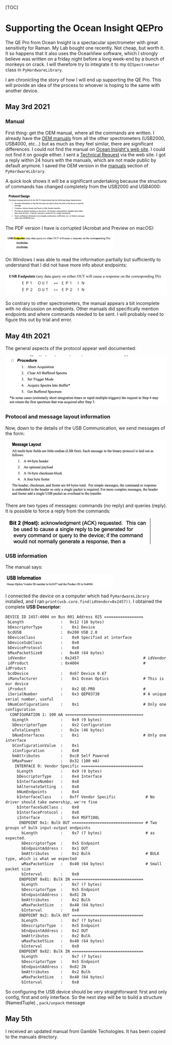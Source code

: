 [TOC]

# Supporting the Ocean Insight QEPro

The QE Pro from Ocean Insight is a spectacular spectrometer with great sensitivity for Raman.  My Lab bought one recently.  Not cheap, but worth it. It so happens that it also uses the OceanView software, which I strongly believe was written on a friday night before a long week-end by a bunch of monkeys on crack.  I will therefore try to integrate it to my `OISpectrometer` class in `PyHardwareLibrary`.

I am chronicling the story of how I will end up supporting the QE Pro.  This will provide an idea of the process to whoever is hoping to the same with another device.

## May 3rd 2021

### Manual

First thing: get the OEM manual, where all the commands are written.  I already have the [OEM manuals](../manuals/) from all the other spectrometers (USB2000, USB4000, etc...) but as much as they feel similar, there are significant differences.  I could not find the manual on [Ocean Insight's web site](https://www.oceaninsight.com/support/documents-manuals/).  I could not find it on google either.  I sent a [Technical Request](https://www.oceaninsight.com/support/faqs/supportrma-request-form/) via the web site. I got a reply within 24 hours with the manuals, which are not made public by default anymore. I saved the OEM version in the [manuals](../manuals/) section of `PyHardwareLibrary`.

A quick look shows it will be a significant undertaking because the structure of commands has changed completely from the USB2000 and USB4000:

<img src="README-Chronicles-of-QEPro.assets/image-20210504210038087.png" alt="image-20210504210038087" style="zoom: 25%;" />

The PDF version I have is corrupted (Acrobat and Preview on macOS): 

<img src="README-Chronicles-of-QEPro.assets/image-20210504211848237.png" alt="image-20210504211848237" style="zoom: 33%;" />

On Windows I was able to read the information partially but sufficiently to understand that I did not have more info about endpoints:

<img src="README-Chronicles-of-QEPro.assets/image-20210504212318959.png" alt="image-20210504212318959" style="zoom:50%;" />

So contrary to other spectrometers, the manual appears a bit incomplete with no discussion on endpoints. Other manuals did specifically mention endpoints and where commands needed to be sent. I will probably need to figure this out by trial and error.

## May 4th 2021

The general aspects of the protocol appear well documented:

<img src="README-Chronicles-of-QEPro.assets/image-20210504214622995.png" alt="image-20210504214622995" style="zoom:50%;" />



### Protocol and message layout information

Now, down to the details of the USB Communication, we send messages of the form:

<img src="README-Chronicles-of-QEPro.assets/image-20210504215915088.png" alt="image-20210504215915088" style="zoom:50%;" />

There are two types of messages: commands (no reply) and queries (reply).  It is possible to force a reply from the commands:



​     <img src="README-Chronicles-of-QEPro.assets/image-20210504220246760.png" alt="image-20210504220246760" style="zoom:50%;" />

### USB information

The manual says:

<img src="README-Chronicles-of-QEPro.assets/image-20210504210220013.png" alt="image-20210504210220013" style="zoom: 33%;" />

I connected the device on a computer which had `PyHardwareLibrary` installed, and I ran `print(usb.core.find(idVendor=0x2457))`. I obtained the complete **USB Descriptor**:

```shell
DEVICE ID 2457:4004 on Bus 001 Address 025 =================
 bLength                :   0x12 (18 bytes)
 bDescriptorType        :    0x1 Device
 bcdUSB                 :  0x200 USB 2.0
 bDeviceClass           :    0x0 Specified at interface
 bDeviceSubClass        :    0x0
 bDeviceProtocol        :    0x0
 bMaxPacketSize0        :   0x40 (64 bytes)
 idVendor               : 0x2457                            # idVendor
 idProduct              : 0x4004                            # idProduct
 bcdDevice              :   0x67 Device 0.67
 iManufacturer          :    0x1 Ocean Optics               # This is our device
 iProduct               :    0x2 QE-PRO                     #
 iSerialNumber          :    0x3 QEP03738                   # A unique serial number, useful
 bNumConfigurations     :    0x1                            # Only one configuration
  CONFIGURATION 1: 100 mA ==================================
   bLength              :    0x9 (9 bytes)
   bDescriptorType      :    0x2 Configuration
   wTotalLength         :   0x2e (46 bytes)
   bNumInterfaces       :    0x1                            # Only one interface
   bConfigurationValue  :    0x1
   iConfiguration       :    0x0
   bmAttributes         :   0xc0 Self Powered
   bMaxPower            :   0x32 (100 mA)
    INTERFACE 0: Vendor Specific ===========================
     bLength            :    0x9 (9 bytes)
     bDescriptorType    :    0x4 Interface
     bInterfaceNumber   :    0x0
     bAlternateSetting  :    0x0
     bNumEndpoints      :    0x4
     bInterfaceClass    :   0xff Vendor Specific             # No driver should take ownership, we're fine
     bInterfaceSubClass :    0x0
     bInterfaceProtocol :    0x0
     iInterface         :    0x4 MSFT100L                    
      ENDPOINT 0x1: Bulk OUT =============================== # Two groups of bulk input-output endpoints
       bLength          :    0x7 (7 bytes)                   # as expected.
       bDescriptorType  :    0x5 Endpoint
       bEndpointAddress :    0x1 OUT
       bmAttributes     :    0x2 Bulk                        # BULK type, which is what we expected
       wMaxPacketSize   :   0x40 (64 bytes)                  # Small packet size
       bInterval        :    0x0
      ENDPOINT 0x81: Bulk IN ===============================
       bLength          :    0x7 (7 bytes)
       bDescriptorType  :    0x5 Endpoint
       bEndpointAddress :   0x81 IN
       bmAttributes     :    0x2 Bulk
       wMaxPacketSize   :   0x40 (64 bytes)
       bInterval        :    0x0
      ENDPOINT 0x2: Bulk OUT ===============================
       bLength          :    0x7 (7 bytes)
       bDescriptorType  :    0x5 Endpoint
       bEndpointAddress :    0x2 OUT
       bmAttributes     :    0x2 Bulk
       wMaxPacketSize   :   0x40 (64 bytes)
       bInterval        :    0x0
      ENDPOINT 0x82: Bulk IN ===============================
       bLength          :    0x7 (7 bytes)
       bDescriptorType  :    0x5 Endpoint
       bEndpointAddress :   0x82 IN
       bmAttributes     :    0x2 Bulk
       wMaxPacketSize   :   0x40 (64 bytes)
       bInterval        :    0x0
```



So configuring the USB device should be very straightforward: first and only config, first and only interface. So the next step will be to build a structure (NamedTuple) , `pack/unpack` message

## May 5th 

I received an updated manual from Gamble Techologies. It has been copied to the manuals directory.

